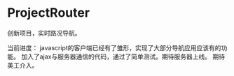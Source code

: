 ProjectRouter
=============

创新项目，实时路况导航。

当前进度：
  javascript的客户端已经有了雏形，实现了大部分导航应用应该有的功能。
  加入了ajax与服务器通信的代码，通过了简单测试。期待服务器上线。
  期待美工介入。
